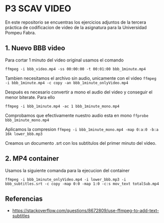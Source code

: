 # **P3 SCAV VIDEO**
En este repositorio se encuentras los ejercicios adjuntos de la tercera práctica de codificacion de video de la asignatura para la Universidad Pompeu Fabra. 

## 1. Nuevo BBB video
Para cortar 1 minuto del video original usamos el comando 

`ffmpeg -i bbb_video.mp4 -ss 00:00:00 -t 00:01:00 bbb_1minute.mp4` 

Tambien necesitamos el archivo sin audio, unicamente con el video 
`ffmpeg -i bbb_1minute.mp4 -c copy -an bbb_1minute_onlyVideo.mp4`

Después es necesario convertir a mono el audio del video y conseguir el menor biterate. Para ello 

`ffmpeg -i bbb_1minute.mp4 -ac 1 bbb_1minute_mono.mp4`

Comprobamos que efectivamente nuestro audio esta en mono 
`ffprobe bbb_1minute_mono.mp4`

Aplicamos la compresion 
`ffmpeg -i bbb_1minute_mono.mp4 -map 0:a:0 -b:a 16k lower_bbb.mp3`

Creamos un documento .srt con los subtitulos del primer minuto del video. 
## 2. MP4 container 

Usamos la siguiente comanda para la ejecucion del container 

`ffmpeg -i bbb_1minute_onlyVideo.mp4 -i lower_bbb.mp3 -i bbb_subtitles.srt -c copy -map 0:0 -map 1:0 -c:s mov_text totalSub.mp4`


## Referencias 
* https://stackoverflow.com/questions/8672809/use-ffmpeg-to-add-text-subtitles
